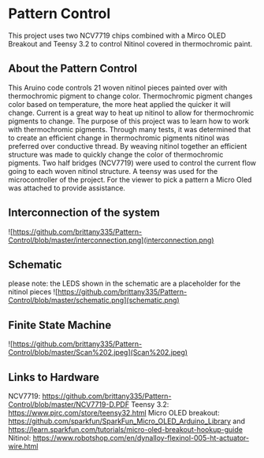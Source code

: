 # Pattern Control
This project uses two NCV7719 chips combined with a Mirco OLED Breakout and Teensy 3.2 to control Nitinol covered in thermochromic paint. 
## About the Pattern Control 
This Aruino code controls 21 woven nitinol pieces painted over with thermochromic 
pigment to change color. Thermochromic pigment changes color based on temperature, 
the more heat applied the quicker it will change. Current is a great way to heat up nitinol 
to allow for thermochromic pigments to change. The purpose of this project was to learn how to work
with thermochromic pigments. Through many tests, it was determined that to create an efficient change 
in thermochromic pigments nitinol was preferred over conductive thread. By weaving nitinol together 
an efficient structure was made to quickly change the color of thermochromic pigments. Two half bridges 
(NCV7719) were used to control the current flow going to each woven nitinol structure. 
A teensy was used for the microcontroller of the project. 
For the viewer to pick a pattern a Micro Oled was attached to provide assistance.
## Interconnection of the system
![https://github.com/brittany335/Pattern-Control/blob/master/interconnection.png](interconnection.png)

## Schematic
please note: the LEDS shown in the schematic are a placeholder for the nitinol pieces
![https://github.com/brittany335/Pattern-Control/blob/master/schematic.png](schematic.png)

## Finite State Machine
![https://github.com/brittany335/Pattern-Control/blob/master/Scan%202.jpeg](Scan%202.jpeg)

## Links to Hardware 
NCV7719: https://github.com/brittany335/Pattern-Control/blob/master/NCV7719-D.PDF
Teensy 3.2: https://www.pjrc.com/store/teensy32.html
Micro OLED breakout: https://github.com/sparkfun/SparkFun_Micro_OLED_Arduino_Library and https://learn.sparkfun.com/tutorials/micro-oled-breakout-hookup-guide
Nitinol: https://www.robotshop.com/en/dynalloy-flexinol-005-ht-actuator-wire.html


